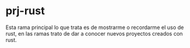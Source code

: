 # prj-rust

Esta rama principal lo que trata es de mostrarme o recordarme el uso de rust, en las ramas trato de dar a conocer nuevos proyectos creados con rust.
